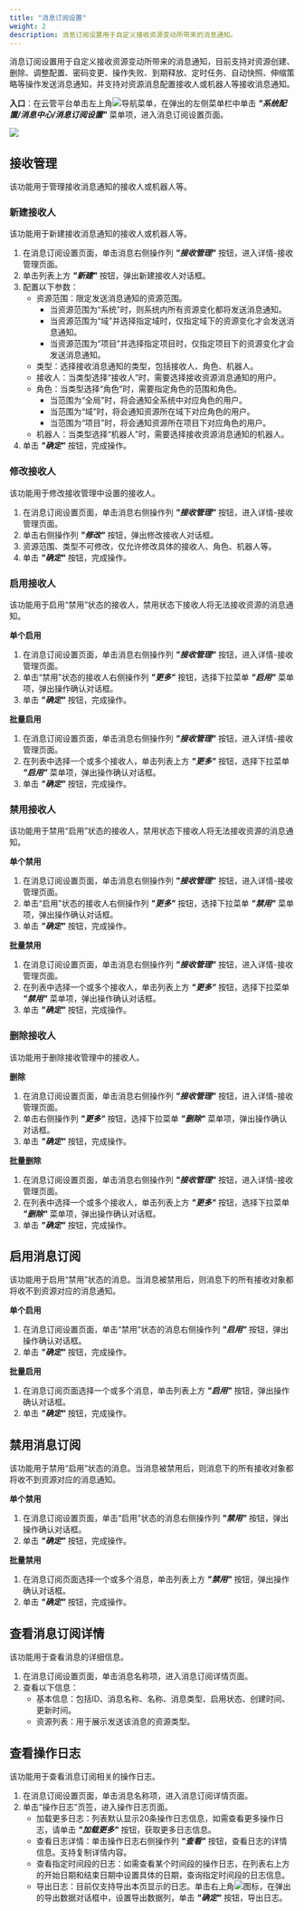 ```yaml
---
title: "消息订阅设置"
weight: 2
description: 消息订阅设置用于自定义接收资源变动所带来的消息通知。
---
```


消息订阅设置用于自定义接收资源变动所带来的消息通知，目前支持对资源创建、删除、调整配置、密码变更、操作失败、到期释放、定时任务、自动快照、伸缩策略等操作发送消息通知，并支持对资源消息配置接收人或机器人等接收消息通知。

**入口**：在云管平台单击左上角![](../../../images/intro/nav.png)导航菜单，在弹出的左侧菜单栏中单击 **_"系统配置/消息中心/消息订阅设置"_** 菜单项，进入消息订阅设置页面。

![](../../../images/system/topic.png)

## 接收管理

该功能用于管理接收消息通知的接收人或机器人等。

### 新建接收人

该功能用于新建接收消息通知的接收人或机器人等。

1. 在消息订阅设置页面，单击消息右侧操作列 **_"接收管理"_** 按钮，进入详情-接收管理页面。
2. 单击列表上方 **_"新建"_** 按钮，弹出新建接收人对话框。
3. 配置以下参数：
    - 资源范围：限定发送消息通知的资源范围。
        - 当资源范围为“系统”时，则系统内所有资源变化都将发送消息通知。
        - 当资源范围为“域”并选择指定域时，仅指定域下的资源变化才会发送消息通知。
        - 当资源范围为“项目”并选择指定项目时，仅指定项目下的资源变化才会发送消息通知。
    - 类型：选择接收消息通知的类型，包括接收人、角色、机器人。
    - 接收人：当类型选择“接收人”时，需要选择接收资源消息通知的用户。
    - 角色：当类型选择“角色”时，需要指定角色的范围和角色。
        - 当范围为“全局”时，将会通知全系统中对应角色的用户。
        - 当范围为“域”时，将会通知资源所在域下对应角色的用户。
        - 当范围为“项目”时，将会通知资源所在项目下对应角色的用户。
    - 机器人：当类型选择“机器人”时，需要选择接收资源消息通知的机器人。
4. 单击 **_"确定"_** 按钮，完成操作。

### 修改接收人

该功能用于修改接收管理中设置的接收人。

1. 在消息订阅设置页面，单击消息右侧操作列 **_"接收管理"_** 按钮，进入详情-接收管理页面。
2. 单击右侧操作列 **_"修改"_** 按钮，弹出修改接收人对话框。
3. 资源范围、类型不可修改，仅允许修改具体的接收人、角色、机器人等。
4. 单击 **_"确定"_** 按钮，完成操作。

### 启用接收人

该功能用于启用“禁用”状态的接收人，禁用状态下接收人将无法接收资源的消息通知。

**单个启用**

1. 在消息订阅设置页面，单击消息右侧操作列 **_"接收管理"_** 按钮，进入详情-接收管理页面。
2. 单击“禁用”状态的接收人右侧操作列 **_"更多"_** 按钮，选择下拉菜单 **_"启用"_** 菜单项，弹出操作确认对话框。
3. 单击 **_"确定"_** 按钮，完成操作。

**批量启用**

1. 在消息订阅设置页面，单击消息右侧操作列 **_"接收管理"_** 按钮，进入详情-接收管理页面。
2. 在列表中选择一个或多个接收人，单击列表上方 **_"更多"_** 按钮，选择下拉菜单 **_"启用"_** 菜单项，弹出操作确认对话框。
3. 单击 **_"确定"_** 按钮，完成操作。

### 禁用接收人

该功能用于禁用“启用”状态的接收人，禁用状态下接收人将无法接收资源的消息通知。

**单个禁用**

1. 在消息订阅设置页面，单击消息右侧操作列 **_"接收管理"_** 按钮，进入详情-接收管理页面。
2. 单击“启用”状态的接收人右侧操作列 **_"更多"_** 按钮，选择下拉菜单 **_"禁用"_** 菜单项，弹出操作确认对话框。
3. 单击 **_"确定"_** 按钮，完成操作。

**批量禁用**

1. 在消息订阅设置页面，单击消息右侧操作列 **_"接收管理"_** 按钮，进入详情-接收管理页面。
2. 在列表中选择一个或多个接收人，单击列表上方 **_"更多"_** 按钮，选择下拉菜单 **_"禁用"_** 菜单项，弹出操作确认对话框。
3. 单击 **_"确定"_** 按钮，完成操作。

### 删除接收人

该功能用于删除接收管理中的接收人。

**删除**

1. 在消息订阅设置页面，单击消息右侧操作列 **_"接收管理"_** 按钮，进入详情-接收管理页面。
2. 单击右侧操作列 **_"更多"_** 按钮，选择下拉菜单 **_"删除"_** 菜单项，弹出操作确认对话框。
3. 单击 **_"确定"_** 按钮，完成操作。

**批量删除**

1. 在消息订阅设置页面，单击消息右侧操作列 **_"接收管理"_** 按钮，进入详情-接收管理页面。
2. 在列表中选择一个或多个接收人，单击列表上方 **_"更多"_** 按钮，选择下拉菜单 **_"删除"_** 菜单项，弹出操作确认对话框。
3. 单击 **_"确定"_** 按钮，完成操作。

## 启用消息订阅

该功能用于启用“禁用”状态的消息。当消息被禁用后，则消息下的所有接收对象都将收不到资源对应的消息通知。

**单个启用**

1. 在消息订阅设置页面，单击“禁用”状态的消息右侧操作列 **_"启用"_** 按钮，弹出操作确认对话框。
2. 单击 **_"确定"_** 按钮，完成操作。

**批量启用**

1. 在消息订阅页面选择一个或多个消息，单击列表上方 **_"启用"_** 按钮，弹出操作确认对话框。
2. 单击 **_"确定"_** 按钮，完成操作。

## 禁用消息订阅

该功能用于禁用“启用”状态的消息。当消息被禁用后，则消息下的所有接收对象都将收不到资源对应的消息通知。

**单个禁用**

1. 在消息订阅设置页面，单击“启用”状态的消息右侧操作列 **_"禁用"_** 按钮，弹出操作确认对话框。
2. 单击 **_"确定"_** 按钮，完成操作。

**批量禁用**

1. 在消息订阅页面选择一个或多个消息，单击列表上方 **_"禁用"_** 按钮，弹出操作确认对话框。
2. 单击 **_"确定"_** 按钮，完成操作。


## 查看消息订阅详情

该功能用于查看消息的详细信息。

1. 在消息订阅设置页面，单击消息名称项，进入消息订阅详情页面。
2. 查看以下信息：
    - 基本信息：包括ID、消息名称、名称、消息类型、启用状态、创建时间、更新时间。
    - 资源列表：用于展示发送该消息的资源类型。

## 查看操作日志

该功能用于查看消息订阅相关的操作日志。

1. 在消息订阅设置页面，单击消息名称项，进入消息订阅详情页面。
2. 单击“操作日志”页签，进入操作日志页面。
    - 加载更多日志：列表默认显示20条操作日志信息，如需查看更多操作日志，请单击 **_"加载更多"_** 按钮，获取更多日志信息。
    - 查看日志详情：单击操作日志右侧操作列 **_"查看"_** 按钮，查看日志的详情信息。支持复制详情内容。
    - 查看指定时间段的日志：如需查看某个时间段的操作日志，在列表右上方的开始日期和结束日期中设置具体的日期，查询指定时间段的日志信息。
    - 导出日志：目前仅支持导出本页显示的日志。单击右上角![](../../../images/system/download.png)图标，在弹出的导出数据对话框中，设置导出数据列，单击 **_"确定"_** 按钮，导出日志。